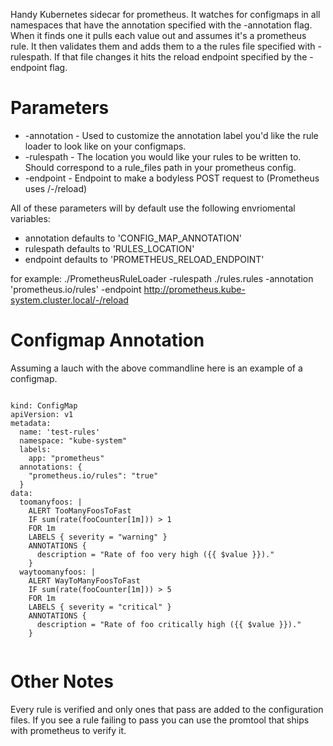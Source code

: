 Handy Kubernetes sidecar for prometheus. It watches for configmaps in all namespaces that have the annotation specified with the -annotation flag. When it finds one it pulls each value out and assumes it's a prometheus rule. It then validates them and adds them to a the rules file specified with -rulespath. If that file changes it hits the reload endpoint specified by the -endpoint flag. 

Parameters
==========

*  -annotation - Used to customize the annotation label you'd like the rule loader to look like on your configmaps.
*  -rulespath - The location you would like your rules to be written to. Should correspond to a rule_files path in your prometheus config.
*  -endpoint - Endpoint to make a bodyless POST request to (Prometheus uses /-/reload)

All of these parameters will by default use the following envriomental variables:

* annotation defaults to 'CONFIG_MAP_ANNOTATION'
* rulespath defaults to 'RULES_LOCATION'
* endpoint defaults to 'PROMETHEUS_RELOAD_ENDPOINT'

for example:
./PrometheusRuleLoader -rulespath ./rules.rules -annotation 'prometheus.io/rules' -endpoint http://prometheus.kube-system.cluster.local/-/reload

Configmap Annotation
====================
Assuming a lauch with the above commandline here is an example of a configmap.

```

kind: ConfigMap
apiVersion: v1
metadata:
  name: 'test-rules'
  namespace: "kube-system"
  labels:
    app: "prometheus"
  annotations: {
    "prometheus.io/rules": "true"
  }
data:
  toomanyfoos: |
    ALERT TooManyFoosToFast
    IF sum(rate(fooCounter[1m])) > 1
    FOR 1m
    LABELS { severity = "warning" }
    ANNOTATIONS {
      description = "Rate of foo very high ({{ $value }})."
    }
  waytoomanyfoos: |
    ALERT WayToManyFoosToFast
    IF sum(rate(fooCounter[1m])) > 5
    FOR 1m
    LABELS { severity = "critical" }
    ANNOTATIONS {
      description = "Rate of foo critically high ({{ $value }})."
    }


```

Other Notes
===========
Every rule is verified and only ones that pass are added to the configuration files. If you see a rule failing to pass you can use the promtool that ships with prometheus to verify it.
